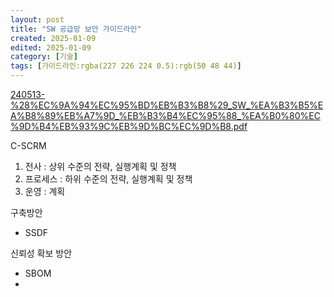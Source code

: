 ```yaml
---
layout: post
title: "SW 공급망 보안 가이드라인"
created: 2025-01-09
edited: 2025-01-09
category: [기술]
tags: [가이드라인:rgba(227 226 224 0.5):rgb(50 48 44)]
---
```



[240513-%28%EC%9A%94%EC%95%BD%EB%B3%B8%29_SW_%EA%B3%B5%EA%B8%89%EB%A7%9D_%EB%B3%B4%EC%95%88_%EA%B0%80%EC%9D%B4%EB%93%9C%EB%9D%BC%EC%9D%B8.pdf](https://prod-files-secure.s3.us-west-2.amazonaws.com/8daffe33-d95b-4c96-91e6-1b899bcdb2d7/0f5f0886-db60-4a61-8e90-912aeea997fd/240513-%28%EC%9A%94%EC%95%BD%EB%B3%B8%29_SW_%EA%B3%B5%EA%B8%89%EB%A7%9D_%EB%B3%B4%EC%95%88_%EA%B0%80%EC%9D%B4%EB%93%9C%EB%9D%BC%EC%9D%B8.pdf?X-Amz-Algorithm=AWS4-HMAC-SHA256&X-Amz-Content-Sha256=UNSIGNED-PAYLOAD&X-Amz-Credential=ASIAZI2LB466XHLA65UI%2F20250610%2Fus-west-2%2Fs3%2Faws4_request&X-Amz-Date=20250610T142004Z&X-Amz-Expires=3600&X-Amz-Security-Token=IQoJb3JpZ2luX2VjEOT%2F%2F%2F%2F%2F%2F%2F%2F%2F%2FwEaCXVzLXdlc3QtMiJIMEYCIQD%2F2y%2BsIkz0hZvEat4j%2BpqYzWn9HmfyrGgOEnnL7MuSawIhAMoF0vy%2FnUfsH6boT8FyVuo%2BFcJRMYaAuPtWHR828ZeeKogECL3%2F%2F%2F%2F%2F%2F%2F%2F%2F%2FwEQABoMNjM3NDIzMTgzODA1IgyYHm7zZaXh8kcjKVcq3APJoFyP9kWR%2BKMdpQIyEcG94Rv28GMItBQvVGDnztbEf%2BmNfQ76bTNWN53UI4kV5EdaVPUEeqZqN2%2BBrp0BYWBRQ5m6OThUw2heXDx29FCU2aTid%2BuuTC4rPmKtzHRgRQ%2FtgFZWj5Q%2BDkZm%2FRl3huUpMey2Gf0L3XYTU%2F%2FFSTY5FJNdGWc%2FwjJWdW1cKi2kv4ZMm3BTvAZNIs5XTY2z1tj5Veo0JZ1Ax%2FN9N%2FNrCeLiiunvTm%2BVq9OJrYqSqtf8IA0oyhekaq1Vj4Tlz9QDaIC7ZjQ9FqhSbaD7s%2Bp7BV0SXznNEz%2Ft9LraoFD4wqSsfT1toma265BahGLtewH22TzZeAU6ileYIHvoZll4drog3UxfUouT69ejo96%2F%2Fk7C1OJLF7uB0S5rrpzw4dg5%2B35%2BCN2vh1eWDUQdxmqXxE3YVFMHNY2VI5I%2FDbShoTr3hGKIF9zwDeUFMD0CkdixLKrrSRfgrEQE%2F88wTTwR7AC4KguDY23VgnF2DuCq%2BT1rlMM8hYQEmFkG45%2BbdZvbcQCJ%2Fo6d%2Fe5PS54t%2F7JGGn8mXf4QQjcFf%2BIfz7CkLtTGlN2SN9x1X%2FYa79rT6w1ug7Yhgr1Qg3%2BjFXdnA0qdEXabKp18mZW%2Fuwt4Ae4NUDCzvqDCBjqkAaKIaMzABRwfhBiSNMm5Wf8spyb9k4wxeZov2bEB9orrONQqv5A0AC2YkZqF4GR76d%2Bcq%2BxQQSIyKi%2FiLY7GgQ9qSIifYTZ%2F8QRpA5d6qiO45OzN8Y%2BXSonUGa9DX%2B458gI0WZqpR6AAGNOfkoRsixWGvFS%2FdrMCEGZ6asTEy%2BR5MO1vCJ%2Bq1%2FOYQVtlMJDQdRrW0RrLwV4UHR7%2Fre2DVfp7DPX4&X-Amz-Signature=0af0841861102dcab72f87ae7db2d2f40b5535fa6f010c088ba1a2d282cd684b&X-Amz-SignedHeaders=host&x-id=GetObject)


C-SCRM

1. 전사 : 상위 수준의 전략, 실행계획 및 정책
2. 프로세스 : 하위 수준의 전략, 실행계획 및 정책
3. 운영 : 계획

구축방안

- SSDF

신뢰성 확보 방안

- SBOM
- 
